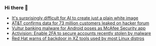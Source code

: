 ### Hi there 👋

<!--START_SECTION:feed-->
* [It's surprisingly difficult for AI to create just a plain white image](https://www.bleepingcomputer.com/news/technology/its-surprisingly-difficult-for-ai-to-create-just-a-plain-white-image/)
* [AT&T confirms data for 73 million customers leaked on hacker forum](https://www.bleepingcomputer.com/news/security/atandt-confirms-data-for-73-million-customers-leaked-on-hacker-forum/)
* [Vultur banking malware for Android poses as McAfee Security app](https://www.bleepingcomputer.com/news/security/vultur-banking-malware-for-android-poses-as-mcafee-security-app/)
* [Activision: Enable 2FA to secure accounts recently stolen by malware](https://www.bleepingcomputer.com/news/security/activision-enable-2fa-to-secure-accounts-recently-stolen-by-malware/)
* [Red Hat warns of backdoor in XZ tools used by most Linux distros](https://www.bleepingcomputer.com/news/security/red-hat-warns-of-backdoor-in-xz-tools-used-by-most-linux-distros/)
<!--END_SECTION:feed-->

<!--
**frankenk/frankenk** is a ✨ _special_ ✨ repository because its `README.md` (this file) appears on your GitHub profile.

Here are some ideas to get you started:

- 🔭 I’m currently working on ...
- 🌱 I’m currently learning ...
- 👯 I’m looking to collaborate on ...
- 🤔 I’m looking for help with ...
- 💬 Ask me about ...
- 📫 How to reach me: ...
- 😄 Pronouns: ...
- ⚡ Fun fact: ...
-->



